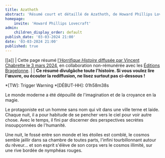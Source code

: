 ```yaml
---
title: Azathoth
abstract: 'Résumé court et détaillé de Azathoth, de Howard Phillips Lovecraft, en collaboration non-commerciale avec Bragelonne !'
homepage:
    invite: 'Howard Phillips Lovecraft'
admin:
    children_display_order: default
publish_date: '03-03-2024 21:00'
date: '03-03-2024 21:00'
published: true
---
```


[[a]]
| Cette page résumé [l'_Horrifique Histoire_ diffusée par Vincent Chabrette le 3 mars 2024](https://www.twitch.tv/videos/2080573373?t=01h58m38s), en collaboration non-rémunérée avec les [Éditions Bragelonne](https://www.bragelonne.fr).
|
| **Ce résumé divulgâche toute l'histoire. Si vous voulez lire l'œuvre, ou écouter la rediffusion, ne lisez surtout pas ci-dessous !**

*[TW]: Trigger Warning
*[DÉBUT-HH]: 01h58m38s

Le monde moderne a été dépouillé de l'imagination et de la croyance en la magie.

Le protagoniste est un homme sans nom qui vit dans une ville terne et laide. Chaque nuit, il a pour habitude de se pencher vers le ciel pour voir autre chose. Avec le temps, il fini par discerner des perspectives secrètes insoupçonnées de l'humanité.

Une nuit, le fossé entre son monde et les étoiles est comblé, le cosmos semble jaillir dans sa chambre de toutes parts, l'infini tourbillonnant autour du rêveur… et son esprit s'élève de son corps vers le cosmos illimité, sur une rive bordée de nymphéas rouges.